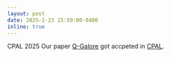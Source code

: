 ```yaml
---
layout: post
date: 2025-2-23 15:59:00-0400
inline: true
---
```



<span class="badge-flag" data-conf="publication">CPAL 2025</span> Our paper [Q-Galore](https://arxiv.org/abs/2407.08296) got accpeted in [CPAL](https://cpal.cc/).

